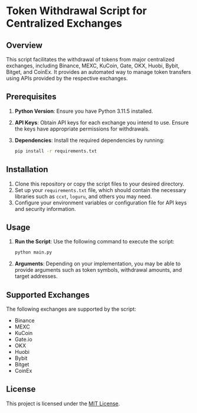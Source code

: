 
# Token Withdrawal Script for Centralized Exchanges

## Overview

This script facilitates the withdrawal of tokens from major centralized exchanges, including Binance, MEXC, KuCoin, Gate, OKX, Huobi, Bybit, Bitget, and CoinEx. It provides an automated way to manage token transfers using APIs provided by the respective exchanges.

## Prerequisites

1. **Python Version**: Ensure you have Python 3.11.5 installed.
2. **API Keys**: Obtain API keys for each exchange you intend to use. Ensure the keys have appropriate permissions for withdrawals.
3. **Dependencies**: Install the required dependencies by running:

    ```bash
    pip install -r requirements.txt
    ```

## Installation

1. Clone this repository or copy the script files to your desired directory.
2. Set up your `requirements.txt` file, which should contain the necessary libraries such as `ccxt`, `loguru`, and others you may need.
3. Configure your environment variables or configuration file for API keys and security information.

## Usage

1. **Run the Script**: Use the following command to execute the script:

    ```bash
    python main.py
    ```

2. **Arguments**: Depending on your implementation, you may be able to provide arguments such as token symbols, withdrawal amounts, and target addresses.


## Supported Exchanges

The following exchanges are supported by the script:

- Binance
- MEXC
- KuCoin
- Gate.io
- OKX
- Huobi
- Bybit
- Bitget
- CoinEx


## License

This project is licensed under the [MIT License](LICENSE).
